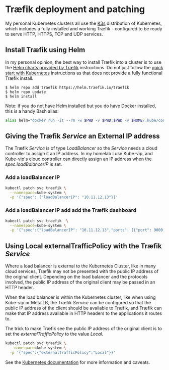 # Træfik deployment and patching

My personal Kubernetes clusters all use the [K3s](https://k3s.io/) distribution of Kubernetes, which includes a fully installed and working Træfik - configured to be ready to serve HTTP, HTTPS, TCP and UDP services.

## Install Træfik using Helm

In my personal opinion, the best way to install Træfik into a cluster is to use the [Helm charts provided by Træfik](https://doc.traefik.io/traefik/getting-started/install-traefik/#use-the-helm-chart) instructions. Do not just follow the [quick start with Kubernetes](https://doc.traefik.io/traefik/getting-started/quick-start-with-kubernetes/) instructions as that does not provide a fully functional Træfik install.


```console
$ helm repo add traefik https://helm.traefik.io/traefik
$ helm repo update
$ helm install
```

Note: if you do not have Helm installed but you do have Docker installed, this is a handy Bash alias:

```bash
alias helm="docker run -it --rm -w $PWD -v $PWD:$PWD -v $HOME/.kube/config:/root/.kube/config -v $HOME/.helm:/root/.helm -v $HOME/.config/helm:/root/.config/helm -v $HOME/.cache/helm:/root/.cache/helm alpine/helm:3.13.3"
```

## Giving the Træfik *Service* an External IP address

The Træfik *Service* is of type *LoadBalancer* so the *Service* needs a cloud controller to assign it an IP address. In my homelab I use Kube-vip, and Kube-vip's cloud controller can directly assign an IP address when the *spec.loadBalancerIP* is set.

### Add a loadBalancer IP

```bash
kubectl patch svc traefik \
  --namespace=kube-system \
  -p '{"spec": {"loadBalancerIP": "10.11.12.13"}}'
```

### Add a loadBalancer IP add add the Træfik dashboard

```bash
kubectl patch svc traefik  \
  --namespace=kube-system \
  -p '{"spec":{"loadBalancerIP": "10.11.12.13","ports": [{"port": 9000,"protocol":"TCP","name":"traefik", "targetPort":"traefik"}]}}'
```

## Using Local externalTrafficPolicy with the Træfik *Service*

Where a load balancer is external to the Kubernetes Cluster, like in many cloud services, Træfik may not be presented with the public IP address of the original client. Depending on the load balancer and the protocols involved, the public IP address of the original client may be passed in an HTTP header.

When the load balancer is within the Kubernetes cluster, like when using Kube-vip or MetalLB, the Træfik *Service* can be configured so that the public IP address of the client should be available to Træfik, and Træfik can make that IP address available in HTTP headers to the applications it routes to.

The trick to make Træfik see the public IP address of the original client is to set the *externalTrafficPolicy* to the value *Local*.

```bash
kubectl patch svc traefik \
  --namespace=kube-system \
  -p '{"spec":{"externalTrafficPolicy":"Local"}}'
```

See the [Kubernetes documentation](https://kubernetes.io/docs/tasks/access-application-cluster/create-external-load-balancer/#preserving-the-client-source-ip) for more information and caveats.
